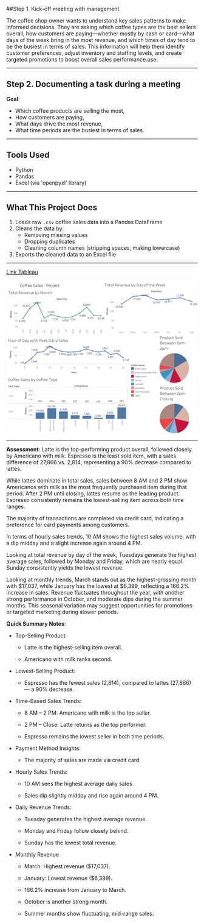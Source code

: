 ##Step 1. Kick-off meeting with management

The coffee shop owner wants to understand key sales patterns to make informed decisions. They are asking which coffee types are the best sellers overall, how customers are paying—whether mostly by cash or card—what days of the week bring in the most revenue, and which times of day tend to be the busiest in terms of sales. This information will help them identify customer preferences, adjust inventory and staffing levels, and create targeted promotions to boost overall sales performance.use. 

---

## Step 2. Documenting a task during a meeting

**Goal**:
- Which coffee products are selling the most,
- How customers are paying,
- What days drive the most revenue,
- What time periods are the busiest in terms of sales.

---

## Tools Used

- Python
- Pandas
- Excel (via 'openpyxl' library)

---

## What This Project Does

1. Loads raw `.csv` coffee sales data into a Pandas DataFrame
2. Cleans the data by:
   - Removing missing values
   - Dropping duplicates
   - Cleaning column names (stripping spaces, making lowercase)
4. Exports the cleaned data to an Excel file

---
[Link Tableau](https://public.tableau.com/views/CoffeeSales_17491921371660/Dashboard1?:language=en-US&:sid=&:redirect=auth&:display_count=n&:origin=viz_share_link)


![Coffee Sales Dashboard](data/Coffee_sales_Dashboard.png)


---

**Assessment**: Latte is the top-performing product overall, followed closely by Americano with milk. Espresso is the least sold item, with a sales difference of 27,866 vs. 2,814, representing a 90% decrease compared to lattes.

While lattes dominate in total sales, sales between 8 AM and 2 PM show Americanos with milk as the most frequently purchased item during that period. After 2 PM until closing, lattes resume as the leading product. Espresso consistently remains the lowest-selling item across both time ranges.

The majority of transactions are completed via credit card, indicating a preference for card payments among customers.

In terms of hourly sales trends, 10 AM shows the highest sales volume, with a dip midday and a slight increase again around 4 PM.

Looking at total revenue by day of the week, Tuesdays generate the highest average sales, followed by Monday and Friday, which are nearly equal. Sunday consistently yields the lowest revenue.

Looking at monthly trends, March stands out as the highest-grossing month with $17,037, while January has the lowest at $6,399, reflecting a 166.2% increase in sales. Revenue fluctuates throughout the year, with another strong performance in October, and moderate dips during the summer months. This seasonal variation may suggest opportunities for promotions or targeted marketing during slower periods.


**Quick Summary Notes**:

- Top-Selling Product:

  - Latte is the highest-selling item overall.

  - Americano with milk ranks second.

- Lowest-Selling Product:

  - Espresso has the fewest sales (2,814), compared to lattes (27,866) — a 90% decrease.

- Time-Based Sales Trends:

  - 8 AM – 2 PM: Americano with milk is the top seller.

  - 2 PM – Close: Latte returns as the top performer.

  - Espresso remains the lowest seller in both time periods.

- Payment Method Insights:

  - The majority of sales are made via credit card.

- Hourly Sales Trends:

  - 10 AM sees the highest average daily sales.

  - Sales dip slightly midday and rise again around 4 PM.

- Daily Revenue Trends:

  - Tuesday generates the highest average revenue.

  - Monday and Friday follow closely behind.

  - Sunday has the lowest total revenue.

- Monthly Revenue
  - March: Highest revenue ($17,037).

  - January: Lowest revenue ($6,399).

  - 166.2% increase from January to March.

  - October is another strong month.

  - Summer months show fluctuating, mid-range sales.